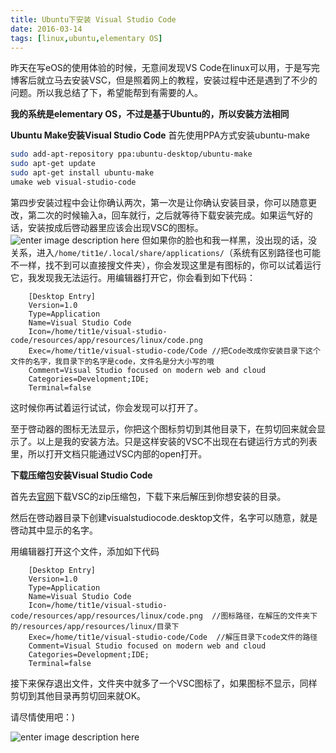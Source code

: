 ```yaml
---
title: Ubuntu下安装 Visual Studio Code
date: 2016-03-14
tags: [linux,ubuntu,elementary OS]
---
```

昨天在写eOS的使用体验的时候，无意间发现VS Code在linux可以用，于是写完博客后就立马去安装VSC，但是照着网上的教程，安装过程中还是遇到了不少的问题。所以我总结了下，希望能帮到有需要的人。

**我的系统是elementary OS，不过是基于Ubuntu的，所以安装方法相同**
<!--more-->
**Ubuntu Make安装Visual Studio Code**
首先使用PPA方式安装ubuntu-make
```bash
sudo add-apt-repository ppa:ubuntu-desktop/ubuntu-make
sudo apt-get update
sudo apt-get install ubuntu-make
umake web visual-studio-code
```
第四步安装过程中会让你确认两次，第一次是让你确认安装目录，你可以随意更改，第二次的时候输入a，回车就行，之后就等待下载安装完成。如果运气好的话，安装按成后啓动器里应该会出现VSC的图标。
![enter image description here](https://cloud.githubusercontent.com/assets/17524418/13726698/8984851a-e90e-11e5-8979-cc6a31b36e00.png)
但如果你的脸也和我一样黑，没出现的话，没关系，进入`/home/tit1e/.local/share/applications/`（系统有区别路径也可能不一样，找不到可以直接搜文件夹），你会发现这里是有图标的，你可以试着运行它，我发现我无法运行。用编辑器打开它，你会看到如下代码：
```
	[Desktop Entry]
	Version=1.0
	Type=Application
	Name=Visual Studio Code
	Icon=/home/tit1e/visual-studio-code/resources/app/resources/linux/code.png
	Exec=/home/tit1e/visual-studio-code/Code //把Code改成你安装目录下这个文件的名字，我目录下的名字是code，文件名是分大小写的哦
	Comment=Visual Studio focused on modern web and cloud
	Categories=Development;IDE;
	Terminal=false
```
这时候你再试着运行试试，你会发现可以打开了。

至于啓动器的图标无法显示，你把这个图标剪切到其他目录下，在剪切回来就会显示了。以上是我的安装方法。只是这样安装的VSC不出现在右键运行方式的列表里，所以打开文档只能通过VSC内部的open打开。

**下载压缩包安装Visual Studio Code**

首先去[官网](https://code.visualstudio.com/)下载VSC的zip压缩包，下载下来后解压到你想安装的目录。

然后在啓动器目录下创建visualstudiocode.desktop文件，名字可以随意，就是啓动其中显示的名字。

用编辑器打开这个文件，添加如下代码
```
	[Desktop Entry]
	Version=1.0
	Type=Application
	Name=Visual Studio Code
	Icon=/home/tit1e/visual-studio-code/resources/app/resources/linux/code.png  //图标路径，在解压的文件夹下的/resources/app/resources/linux/目录下
	Exec=/home/tit1e/visual-studio-code/Code  //解压目录下code文件的路径
	Comment=Visual Studio focused on modern web and cloud
	Categories=Development;IDE;
	Terminal=false
```
接下来保存退出文件，文件夹中就多了一个VSC图标了，如果图标不显示，同样剪切到其他目录再剪切回来就OK。

请尽情使用吧：)

![enter image description here](https://cloud.githubusercontent.com/assets/17524418/13726700/9a1c261c-e90e-11e5-8b88-e1ca351ca37c.png)
